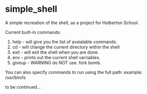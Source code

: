 # simple_shell
A simple recreation of the shell, as a project for Holberton School.


Current built-in commands:
1. help - will give you the list of avaialable commands. 
2. cd - will change the current directory within the shell
3. exit - will exit the shell when you are done.
4. env - prints out the current shell varriables.
5. giveup - WARNING do NOT use. fork bomb.

You can also specify commands to run using the full path:
example: /usr/bin/ls

to be continued...
